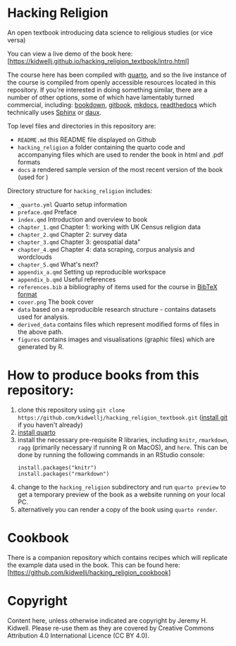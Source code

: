 # Hacking Religion

An open textbook introducing data science to religious studies (or vice versa)

You can view a live demo of the book here: [https://kidwellj.github.io/hacking_religion_textbook/intro.html]

The course here has been compiled with [quarto](https://quarto.org/), and so the live instance of the course is compiled from openly accessible resources located in this repository. If you're interested in doing something similar, there are a number of other options, some of which have lamentably turned commercial, including:  [bookdown](https://github.com/rstudio/bookdown), [gitbook](https://docs.gitbook.com/), [mkdocs](https://www.mkdocs.org/), [readthedocs](https://readthedocs.org) which technically uses [Sphinx](http://www.sphinx-doc.org/en/master/) or [daux](https://daux.io/).

Top level files and directories in this repository are:
* `README.md` this README file displayed on Github
* `hacking_religion` a folder containing the quarto code and accompanying files which are used to render the book in html and .pdf formats
* `docs` a rendered sample version of the most recent version of the book (used for )

Directory structure for `hacking_religion` includes:
* `_quarto.yml` Quarto setup information
* `preface.qmd` Preface
* `index.qmd` Introduction and overview to book
* `chapter_1.qmd` Chapter 1: working with UK Census religion data
* `chapter_2.qmd` Chapter 2: survey data
* `chapter_3.qmd` Chapter 3: geospatial data"
* `chapter_4.qmd` Chapter 4: data scraping, corpus analysis and wordclouds
* `chapter_5.qmd` What's next?
* `appendix_a.qmd` Setting up reproducible workspace
* `appendix_b.qmd` Useful references
* `references.bib` a bibliography of items used for the course in [BibTeX format](http://www.bibtex.org/Format/)
* `cover.png` The book cover
* `data` based on a reproducible research structure - contains datasets used for analysis.
* `derived_data` contains files which represent modified forms of files in the above path.
* `figures` contains images and visualisations (graphic files) which are generated by R.


# How to produce books from this repository:

1. clone this repository using `git clone https://github.com/kidwellj/hacking_religion_textbook.git` ([install git](https://git-scm.com/downloads) if you haven't already)
2. [install quarto](https://quarto.org/docs/get-started/)
3. install the necessary pre-requisite R libraries, including `knitr`,  `rmarkdown`, `ragg` (primarily necessary if running R on MacOS), and `here`. This can be done by running the following commands in an RStudio console:
    ```{r}
    install.packages("knitr")
    install.packages("rmarkdown")
    ```
4. change to the `hacking_religion` subdirectory and run `quarto preview` to get a temporary preview of the book as a website running on your local PC.
5. alternatively you can render a copy of the book using `quarto render`.

# Cookbook

There is a companion repository which contains recipes which will replicate the example data used in the book. This can be found here: [https://github.com/kidwellj/hacking_religion_cookbook]

# Copyright

Content here, unless otherwise indicated are copyright by Jeremy H. Kidwell. Please re-use them as they are covered by Creative Commons Attribution 4.0 International Licence (CC BY 4.0).
